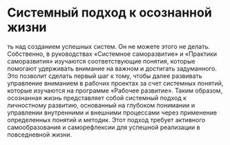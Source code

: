 # Системный подход к осознанной жизни

ть над созданием успешных систем. Он не можете этого не делать. 
Собственно, в руководствах «Системное саморазвитие» и «Практики саморазвития» изучаются соответствующие понятия, которые помогают удерживать внимание на важном и достигать задуманного. Это позволит сделать первый шаг к тому, чтобы далее развивать управление вниманием в рабочих проектах за счет системных понятий, которые изучаются на программе «Рабочее развитие».
Таким образом, осознанная жизнь представляет собой системный подход к личностному развитию, основанный на глубоком понимании и управлении внутренними и внешними процессами через применение определенных понятий и методик. Этот подход требует активного самообразования и саморефлексии для успешной реализации в повседневной жизни.
